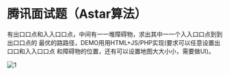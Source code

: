 # 腾讯面试题（Astar算法）

有出⼝口点和⼊入⼝口点，中间有⼀一堆障碍物，求出其中⼀一个⼊入⼝口点到到出⼝口点的 最优的路路径，DEMO⽤用HTML+JS/PHP实现(要求可以任意设置出⼝口和⼊入⼝口点 和障碍物的位置，还有可以设置地图⼤大⼩小，需要做UI)。

![1]('./road.png')
